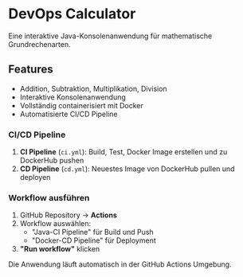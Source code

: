 # DevOps Calculator

Eine interaktive Java-Konsolenanwendung für mathematische Grundrechenarten.

## Features
- Addition, Subtraktion, Multiplikation, Division
- Interaktive Konsolenanwendung
- Vollständig containerisiert mit Docker
- Automatisierte CI/CD Pipeline

### CI/CD Pipeline
1. **CI Pipeline** (`ci.yml`): Build, Test, Docker Image erstellen und zu DockerHub pushen
2. **CD Pipeline** (`cd.yml`): Neuestes Image von DockerHub pullen und deployen

### Workflow ausführen
1. GitHub Repository → **Actions**
2. Workflow auswählen:
   - "Java-CI Pipeline" für Build und Push
   - "Docker-CD Pipeline" für Deployment
3. **"Run workflow"** klicken

Die Anwendung läuft automatisch in der GitHub Actions Umgebung.
